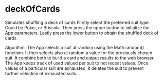 # deckOfCards
Simulates shuffling a deck of cards
Firstly select the preferred suit type. Could be Poker, or Briscola. 
Then press the upper button to initialize the App parameters.
Lastly press the lower button to obtain the shuffled deck of cards.

Algorithm:
The App selects a suit at random using the Math.random() functiom.
It then selects also at random a value for the previously chosen suit.
It combine both to build a card and output results to the web browser.
The App keeps track of used valued per suit to not reoeat values.
Once values of a particular suit are exhausted, it deletes the suit to prevent further selection of exhausted suits.
